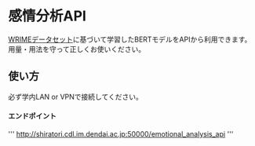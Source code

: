 # 感情分析API
[WRIMEデータセット](https://github.com/ids-cv/wrime)に基づいて学習したBERTモデルをAPIから利用できます。  
用量・用法を守って正しくお使いください。

## 使い方
必ず学内LAN or VPNで接続してください。  
#### エンドポイント
'''
http://shiratori.cdl.im.dendai.ac.jp:50000/emotional_analysis_api
'''

